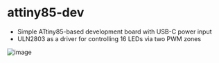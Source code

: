 # attiny85-dev

- Simple ATtiny85-based development board with USB-C power input
- ULN2803 as a driver for controlling 16 LEDs via two PWM zones

![image](https://github.com/user-attachments/assets/34a65c7c-23ab-46f3-b9f1-b54910cd133e)
